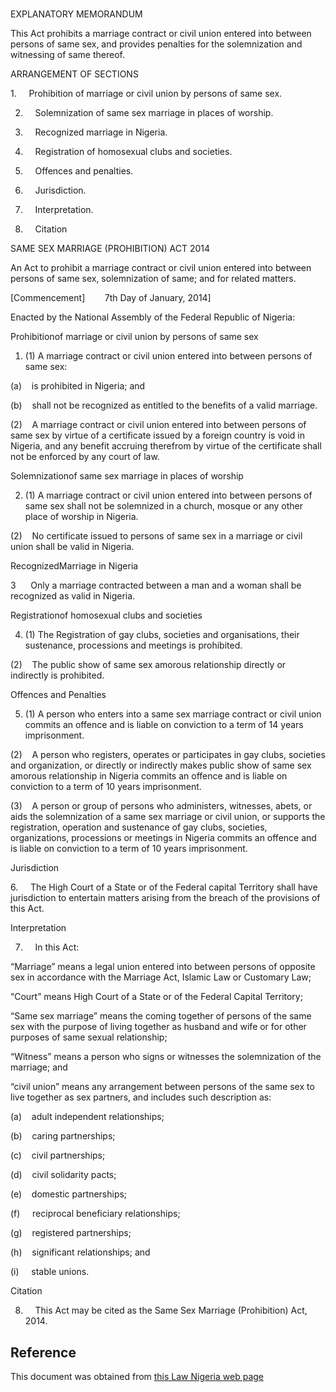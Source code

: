 # 

EXPLANATORY MEMORANDUM

This Act prohibits a marriage contract or civil union entered into between persons of same sex, and provides penalties for the solemnization and witnessing of same thereof.

ARRANGEMENT OF SECTIONS

1.     Prohibition of marriage or civil union by persons of same sex.

2.     Solemnization of same sex marriage in places of worship.

3.     Recognized marriage in Nigeria.

4.     Registration of homosexual clubs and societies.

5.     Offences and penalties.

6.     Jurisdiction.

7.     Interpretation.

8.     Citation

SAME SEX MARRIAGE (PROHIBITION) ACT 2014

An Act to prohibit a marriage contract or civil union entered into between persons of same sex, solemnization of same; and for related matters.

[Commencement]        7th Day of January, 2014]

Enacted by the National Assembly of the Federal Republic of Nigeria:

Prohibitionof marriage or civil union by persons of same sex

1. (1) A marriage contract or civil union entered into between persons of same sex:

(a)    is prohibited in Nigeria; and

(b)    shall not be recognized as entitled to the benefits of a valid marriage.

(2)    A marriage contract or civil union entered into between persons of same sex by virtue of a certificate issued by a foreign country is void in Nigeria, and any benefit accruing therefrom by virtue of the certificate shall not be enforced by any court of law.

Solemnizationof same sex marriage in places of worship

2. (1) A marriage contract or civil union entered into between persons of same sex shall not be solemnized in a church, mosque or any other place of worship in Nigeria.

(2)    No certificate issued to persons of same sex in a marriage or civil union shall be valid in Nigeria.

RecognizedMarriage in Nigeria

3      Only a marriage contracted between a man and a woman shall be recognized as valid in Nigeria.

Registrationof homosexual clubs and societies

4. (1) The Registration of gay clubs, societies and organisations, their sustenance, processions and meetings is prohibited.

(2)    The public show of same sex amorous relationship directly or indirectly is prohibited.

Offences and Penalties

5. (1) A person who enters into a same sex marriage contract or civil union commits an offence and is liable on conviction to a term of 14 years imprisonment.

(2)    A person who registers, operates or participates in gay clubs, societies and organization, or directly or indirectly makes public show of same sex amorous relationship in Nigeria commits an offence and is liable on conviction to a term of 10 years imprisonment.

(3)    A person or group of persons who administers, witnesses, abets, or aids the solemnization of a same sex marriage or civil union, or supports the registration, operation and sustenance of gay clubs, societies, organizations, processions or meetings in Nigeria commits an offence and is liable on conviction to a term of 10 years imprisonment.

Jurisdiction

6.     The High Court of a State or of the Federal capital Territory shall have jurisdiction to entertain matters arising from the breach of the provisions of this Act.

Interpretation

7.     In this Act:

“Marriage” means a legal union entered into between persons of opposite sex in accordance with the Marriage Act, Islamic Law or Customary Law;

“Court” means High Court of a State or of the Federal Capital Territory;

“Same sex marriage” means the coming together of persons of the same sex with the purpose of living together as husband and wife or for other purposes of same sexual relationship;

“Witness” means a person who signs or witnesses the solemnization of the marriage; and

“civil union” means any arrangement between persons of the same sex to live together as sex partners, and includes such description as:

(a)    adult independent relationships;

(b)    caring partnerships;

(c)    civil partnerships;

(d)    civil solidarity pacts;

(e)    domestic partnerships;

(f)     reciprocal beneficiary relationships;

(g)    registered partnerships;

(h)    significant relationships; and

(i)     stable unions.

Citation

8.     This Act may be cited as the Same Sex Marriage (Prohibition) Act, 2014.

## Reference

This document was obtained from [this Law Nigeria web page](http://www.lawnigeria.com/LFN/S/Same-Sex-Marriage%28Prohibition%29Act.php)